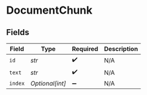 # DocumentChunk


## Fields

| Field              | Type               | Required           | Description        |
| ------------------ | ------------------ | ------------------ | ------------------ |
| `id`               | *str*              | :heavy_check_mark: | N/A                |
| `text`             | *str*              | :heavy_check_mark: | N/A                |
| `index`            | *Optional[int]*    | :heavy_minus_sign: | N/A                |